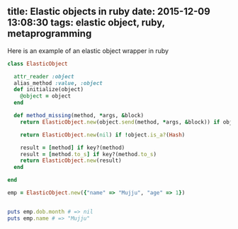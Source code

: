 title: Elastic objects in ruby
date: 2015-12-09 13:08:30
tags: elastic object, ruby, metaprogramming
---

Here is an example of an elastic object wrapper in ruby

~~~ruby
class ElasticObject

  attr_reader :object
  alias_method :value, :object
  def initialize(object)
    @object = object
  end

  def method_missing(method, *args, &block)
    return ElasticObject.new(object.send(method, *args, &block)) if object.respond_to?(method)

    return ElasticObject.new(nil) if !object.is_a?(Hash)

    result = [method] if key?(method)
    result = [method.to_s] if key?(method.to_s)
    return ElasticObject.new(result)
  end

end

emp = ElasticObject.new({"name" => "Mujju", "age" => 1})


puts emp.dob.month # => nil
puts emp.name # => "Mujju"

~~~
